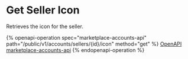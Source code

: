 # Get Seller Icon

Retrieves the icon for the seller.

{% openapi-operation spec="marketplace-accounts-api" path="/public/v1/accounts/sellers/{id}/icon" method="get" %}
[OpenAPI marketplace-accounts-api](https://api.platform.softwareone.com/public/v1/accounts/openapi.json)
{% endopenapi-operation %}
